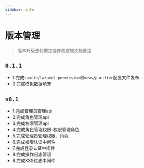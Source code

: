 ```yaml
---
sidebar: auto
---
```

# 版本管理

> 版本升级迭代增加或修改逻辑文档备注

## `0.1.1`
- 1.完成`spatie/laravel-permission`和`mews/purifier`配置文件发布
- 2.完成模拟数据填充

## `v0.1`

- 1.完成管理员管理api
- 2.完成角色管理api
- 3.完成权限管理api
- 4.完成角色管理权限-权限管理角色
- 5.完成管理员管理权限、角色
- 6.完成权限认证中间件
- 7.完成登录认证中间件
- 8.完成操作日志管理
- 8.完成XSS过滤中间件

